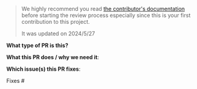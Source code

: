 <!--
Make sure you run the `make test` command before committing the pr. 
Making sure that your local build is OK before committing will help you reduce debugging time 
and make it easier for maintainers to review. 
-->

> We highly recommend you read [the contributor's documentation](https://github.com/LinuxSuRen/api-testing/blob/master/CONTRIBUTION.md) before starting the review process especially since this is your first contribution to this project.
>
> It was updated on 2024/5/27

**What type of PR is this?**
<!--
Your PR title should be descriptive, and generally start with type that contains a subsystem name with `()` if necessary 
and summary followed by a colon. format `chore/docs/feat/fix/refactor/style/test: summary`.
Examples:
* "docs: fix grammar error"
* "feat(translator): add new feature"
* "fix: fix xx bug"
* "chore: change ci & build tools etc"
-->

**What this PR does / why we need it**:

**Which issue(s) this PR fixes**:
<!--
*Automatically closes linked issue when PR is merged.
Usage: `Fixes #<issue number>`, or `Fixes (paste link of issue)`.
-->
Fixes #
